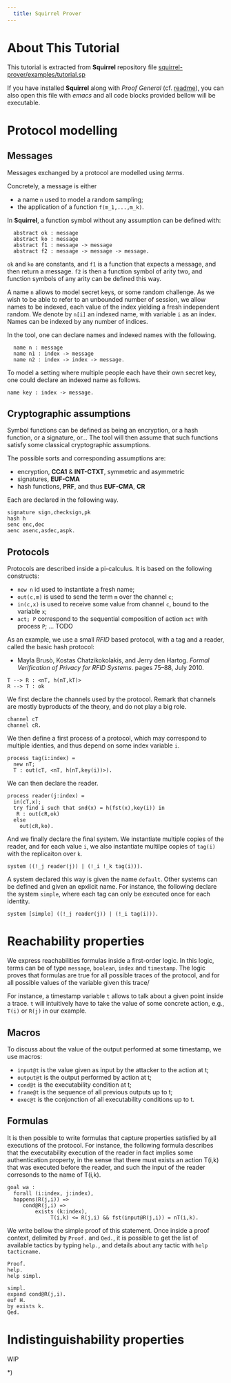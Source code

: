 ```yaml
---
  title: Squirrel Prover
---
```


# About This Tutorial

This tutorial is extracted from **Squirrel** repository file [squirrel-prover/examples/tutorial.sp](https://github.com/squirrel-prover/squirrel-prover/blob/master/examples/tutorial/tutorial.sp`)

If you have installed **Squirrel** along with *Proof General* (cf. [readme](https://github.com/squirrel-prover/squirrel-prover#readme)), you can also open this file with _emacs_ and all code blocks provided bellow will be executable.

# Protocol modelling

## Messages

Messages exchanged by a protocol are modelled using _terms_.

Concretely, a message is either

 * a name `n` used to model a random sampling;
 * the application of a function `f(m_1,...,m_k)`.


In __Squirrel__, a function symbol without any assumption can be defined with:

```squirrel
  abstract ok : message
  abstract ko : message
  abstract f1 : message -> message
  abstract f2 : message -> message -> message.

```

`ok` and `ko` are constants, and `f1` is a function that expects a message, and
then return a message. `f2` is then a function symbol of arity two, and function
symbols of any arity can be defined this way.


A name `n` allows to model secret keys, or some random challenge. As we wish to
be able to refer to an unbounded number of session, we allow names to be
indexed, each value of the index yielding a fresh independent random. We denote
by `n[i]` an indexed name, with variable `i` as an index. Names can be indexed
by any number of indices.

In the tool, one can declare names and indexed names with the following.

```squirrel
  name n : message
  name n1 : index -> message
  name n2 : index -> index -> message.

```

 To model a setting where multiple people each have their own secret key,
one could declare an indexed name as follows.

```squirrel
name key : index -> message.

```

## Cryptographic assumptions

Symbol functions can be defined as being an encryption, or a hash function, or a
signature, or... The tool will then assume that such functions satisfy some
classical cryptographic assumptions.

The possible sorts and corresponding assumptions are:

 * encryption,  __CCA1__ & __INT-CTXT__, symmetric and asymmetric
 * signatures, __EUF-CMA__
 * hash functions, __PRF__, and thus __EUF-CMA__, __CR__

Each are declared in the following way.

```squirrel
signature sign,checksign,pk
hash h
senc enc,dec
aenc asenc,asdec,aspk.

```

## Protocols

Protocols are described inside a pi-calculus. It is based on the following constructs:

 *  `new n` id used to instantiate a fresh name;
 * `out(c,m)` is used to send the term `m` over the channel `c`;
 * `in(c,x)` is used to receive some value from channel `c`, bound to the variable `x`;
 * `act; P` correspond to the sequential composition of action `act` with process `P`;
 ... TODO

As an example, we use a small _RFID_ based protocol, with a tag and a reader,
called the basic hash protocol:

* Mayla Brusò, Kostas Chatzikokolakis, and Jerry den Hartog. _Formal
Verification of Privacy for RFID Systems_. pages 75–88, July 2010.

```
T --> R : <nT, h(nT,kT)>
R --> T : ok
```

We first declare the channels used by the protocol. Remark that channels are
mostly byproducts of the theory, and do not play a big role.

```squirrel
channel cT
channel cR.

```

We then define a first process of a protocol, which may correspond to
multiple identies, and thus depend on some index variable `i`.

```squirrel
process tag(i:index) =
  new nT;
  T : out(cT, <nT, h(nT,key(i))>).

```

We can then declare the reader.

```squirrel
process reader(j:index) =
  in(cT,x);
  try find i such that snd(x) = h(fst(x),key(i)) in
   R : out(cR,ok)
  else
    out(cR,ko).
```

And we finally declare the final system. We instantiate multiple copies
of the reader, and for each value `i`, we also instantiate multilpe copies of
`tag(i)` with the replicaiton over `k`.

```squirrel
system ((!_j reader(j)) | (!_i !_k tag(i))).

```

A system declared this way is given the name `default`. Other systems can
be defined and given an epxlicit name. For instance, the following declare the
system `simple`, where each tag can only be executed once for each identity.

```squirrel
system [simple] ((!_j reader(j)) | (!_i tag(i))).

```

# Reachability properties

We express reachabilities formulas inside a first-order logic. In this logic, terms can be of type `message`, `boolean`, `index` and `timestamp`.
The logic proves that formulas are true for all possible traces of the protocol, and for all possible values of the variable given this trace/

For instance, a timestamp variable `t` allows to talk about a given point inside a trace. `t` will intuitively have to take the value of some concrete action, e.g., `T(i)` or `R(j)` in our example.

## Macros

To discuss about the value of the output performed at some timestamp, we use macros:

 * `input@t` is the value given as input by the attacker to the action at t;
 * `output@t` is the output performed by action at t;
 * `cond@t` is the executability condition at t;
 * `frame@t` is the sequence of all previous outputs up to t;
 * `exec@t` is the conjonction of all executability conditions up to t.

## Formulas

It is then possible to write formulas that capture properties satisfied by all
executions of the protocol. For instance, the following formula describes that
the executability execution of the reader in fact implies some authentication
property, in the sense that there must exists an action T(i,k) that was executed
before the reader, and such the input of the reader corresonds to the name of
T(i,k).

```squirrel
goal wa :
  forall (i:index, j:index),
  happens(R(j,i)) =>
     cond@R(j,i) =>
         exists (k:index),
              T(i,k) <= R(j,i) && fst(input@R(j,i)) = nT(i,k).
```

We write bellow the simple proof of this statement. Once inside a proof context, delimited by `Proof.` and `Qed.`, it is possible to get the list of available tactics by typing `help.`, and details about any tactic with `help tacticname.`

```squirrel
Proof.
help.
help simpl.

simpl.
expand cond@R(j,i).
euf H.
by exists k.
Qed.

```
# Indistinguishability properties

WIP

*)
